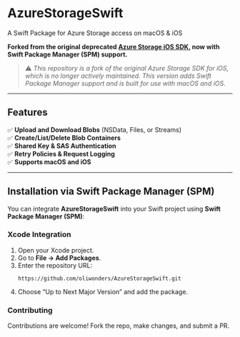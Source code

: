 # **AzureStorageSwift**
A Swift Package for Azure Storage access on macOS & iOS  

**Forked from the original deprecated [Azure Storage iOS SDK](https://github.com/Azure/azure-storage-ios), now with Swift Package Manager (SPM) support.**  

> ⚠️ *This repository is a fork of the original Azure Storage SDK for iOS, which is no longer actively maintained. This version adds Swift Package Manager support and is built for use with macOS and iOS.*

---

## **Features**
✅ **Upload and Download Blobs** (NSData, Files, or Streams)  
✅ **Create/List/Delete Blob Containers**  
✅ **Shared Key & SAS Authentication**  
✅ **Retry Policies & Request Logging**  
✅ **Supports macOS and iOS**  

---

## **Installation via Swift Package Manager (SPM)**  
You can integrate **AzureStorageSwift** into your Swift project using **Swift Package Manager (SPM)**:

### **Xcode Integration**  
1. Open your Xcode project.  
2. Go to **File → Add Packages**.  
3. Enter the repository URL:  
   ```plaintext
   https://github.com/oliwonders/AzureStorageSwift.git
4. Choose “Up to Next Major Version” and add the package.

### **Contributing**
Contributions are welcome! Fork the repo, make changes, and submit a PR.
